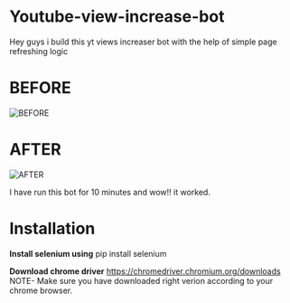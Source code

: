 # Youtube-view-increase-bot

Hey guys i build this yt views increaser bot with the help of simple page refreshing logic 

# BEFORE
![BEFORE](https://i.ibb.co/dcP7kx3/before.png)

# AFTER
![AFTER](https://i.ibb.co/RPT54nm/after.png)

I have run this bot for 10 minutes and wow!! it worked.

# Installation

**Install selenium using**
 pip install selenium
 
 **Download chrome driver**
 https://chromedriver.chromium.org/downloads
 NOTE- Make sure you have downloaded right verion according to your chrome browser.
 
 

